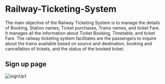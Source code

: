 # Railway-Ticketing-System

The main objective of the Railway Ticketing System is to manage the details of Booking, Station names, Ticket purchases, Trains names, and ticket Fare. It manages all the information about Ticket Booking, Timetable, and ticket Fare. The railway ticketing system facilitates are the passengers to inquire about the trains available based on source and destination, booking and cancellation of tickets, and the status of the booked ticket.

<h2>Sign up page</h2>

![signUp1](https://user-images.githubusercontent.com/100506477/208818431-b5873ebf-bb97-451f-8c9a-47ce93d38120.png)
